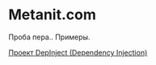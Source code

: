 # Metanit.com
Проба пера.. Примеры.

[Проект DepInject (Dependency Injection)](https://metanit.com/sharp/mvc5/21.1.php)
